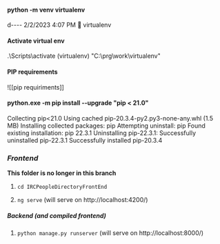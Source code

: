 #### python -m venv virtualenv
d----          2/2/2023   4:07 PM                  virtualenv

#### Activate virtual env
 .\\Scripts\\activate
(virtualenv) "C:\\prg\\work\\virtualenv"

#### PIP requirements
![[pip requiriments]]



#### python.exe -m pip install --upgrade "pip < 21.0"
Collecting pip<21.0
  Using cached pip-20.3.4-py2.py3-none-any.whl (1.5 MB)
Installing collected packages: pip
  Attempting uninstall: pip
    Found existing installation: pip 22.3.1
    Uninstalling pip-22.3.1:
      Successfully uninstalled pip-22.3.1
Successfully installed pip-20.3.4



### *Frontend*
**This folder is no longer in this branch**
1. `cd IRCPeopleDirectoryFrontEnd`

2. `ng serve` (will serve on http://localhost:4200/)

##### *Backend* (and compiled frontend)

1. `python manage.py runserver` (will serve on http://localhost:8000/)